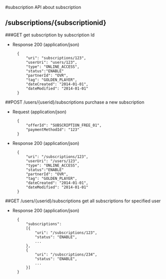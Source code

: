 #subscription
API about subscription

## /subscriptions/{subscriptionid}
###GET
get subscription by subscription Id

+ Response 200 (application/json)

        { 
            "uri": "subscriptions/123",
            "userUri": "users/123",
            "type": "ONLINE_ACCESS",
            "status":"ENABLE" 
            "partnerId": "OVR", 
            "tag": "GOLDEN_PLAYER", 
            "dateCreated": "2014-01-01", 
            "dateModified": "2014-01-01" 
        }


##POST /users/{userid}/subscriptions
purchase a new subscription

+ Request (application/json)

        { 
            "offerId": "SUBSCRIPTION_FREE_01", 
            "paymentMethodId": "123"
        } 

+ Response 200 (application/json)

        {
            "uri": "/subscriptions/123",
            "userUri": "/users/123",
            "type": "ONLINE_ACCESS",
            "status":"ENABLE" 
            "partnerId": "OVR", 
            "tag": "GOLDEN_PLAYER", 
            "dateCreated": "2014-01-01", 
            "dateModified": "2014-01-01" 
        }


##GET /users/{userid}/subscriptions
get all subscriptions for specified user

+ Response 200 (application/json)

        {
            "subscriptions": 
            [{ 
                "uri": "/subscriptions/123",
                "status": "ENABLE", 
                ... 
            }, 
            { 
                "uri": "/subscriptions/234",
                "status": "ENABLE", 
                ... 
            }] 
        }


